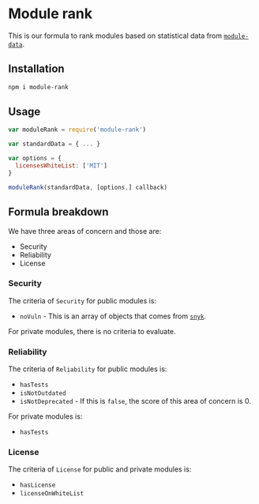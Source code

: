 # Module rank
This is our formula to rank modules based on statistical data from [`module-data`](https://github.com/yldio/module-data).

## Installation

```bash
npm i module-rank
```

## Usage

```js
var moduleRank = require('module-rank')

var standardData = { ... }

var options = {
  licensesWhiteList: ['MIT']
}

moduleRank(standardData, [options,] callback)
```

## Formula breakdown
We have three areas of concern and those are:

- Security
- Reliability
- License

### Security
The criteria of `Security` for public modules is:

- `noVuln` - This is an array of objects that comes from [`snyk`](https://snyk.io/).

For private modules, there is no criteria to evaluate.

### Reliability
The criteria of `Reliability` for public modules is:

- `hasTests`
- `isNotOutdated`
- `isNotDeprecated` - If this is `false`, the score of this area of concern is 0.

For private modules is:

- `hasTests`

### License
The criteria of `License` for public and private modules is:

- `hasLicense`
- `licenseOnWhiteList`
